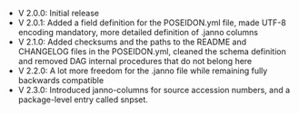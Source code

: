 - V 2.0.0: Initial release
- V 2.0.1: Added a field definition for the POSEIDON.yml file, made UTF-8 encoding mandatory, more detailed definition of .janno columns
- V 2.1.0: Added checksums and the paths to the README and CHANGELOG files in the POSEIDON.yml, cleaned the schema definition and removed DAG internal procedures that do not belong here
- V 2.2.0: A lot more freedom for the .janno file while remaining fully backwards compatible
- V 2.3.0: Introduced janno-columns for source accession numbers, and a package-level entry called snpset.